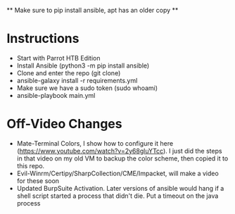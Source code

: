 ** Make sure to pip install ansible, apt has an older copy **

# Instructions
* Start with Parrot HTB Edition
* Install Ansible (python3 -m pip install ansible)
* Clone and enter the repo (git clone)
* ansible-galaxy install -r requirements.yml
* Make sure we have a sudo token (sudo whoami)
* ansible-playbook main.yml

# Off-Video Changes
* Mate-Terminal Colors, I show how to configure it here (https://www.youtube.com/watch?v=2y68gluYTcc). I just did the steps in that video on my old VM to backup the color scheme, then copied it to this repo.
* Evil-Winrm/Certipy/SharpCollection/CME/Impacket, will make a video for these soon
* Updated BurpSuite Activation. Later versions of ansible would hang if a shell script started a process that didn't die. Put a timeout on the java process
